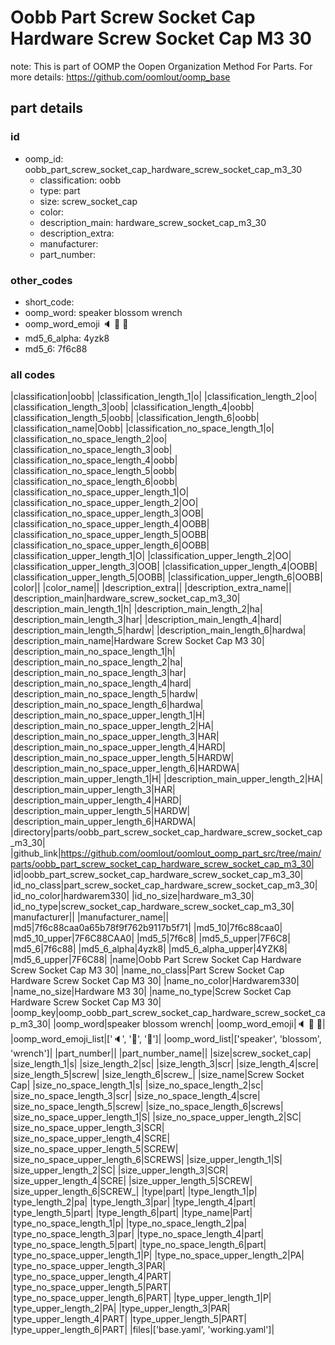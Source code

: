 # Oobb Part Screw Socket Cap Hardware Screw Socket Cap M3 30  

note: This is part of OOMP the Oopen Organization Method For Parts. For more details: https://github.com/oomlout/oomp_base

##  part details





### id
* oomp_id: oobb_part_screw_socket_cap_hardware_screw_socket_cap_m3_30
  * classification: oobb
  * type: part
  * size: screw_socket_cap
  * color: 
  * description_main: hardware_screw_socket_cap_m3_30
  * description_extra: 
  * manufacturer: 
  * part_number: 

### other_codes
* short_code: 
* oomp_word: speaker blossom wrench
* oomp_word_emoji :speaker: :blossom: :wrench:
* md5_6_alpha: 4yzk8
* md5_6: 7f6c88

### all codes 
|classification|oobb|
|classification_length_1|o|
|classification_length_2|oo|
|classification_length_3|oob|
|classification_length_4|oobb|
|classification_length_5|oobb|
|classification_length_6|oobb|
|classification_name|Oobb|
|classification_no_space_length_1|o|
|classification_no_space_length_2|oo|
|classification_no_space_length_3|oob|
|classification_no_space_length_4|oobb|
|classification_no_space_length_5|oobb|
|classification_no_space_length_6|oobb|
|classification_no_space_upper_length_1|O|
|classification_no_space_upper_length_2|OO|
|classification_no_space_upper_length_3|OOB|
|classification_no_space_upper_length_4|OOBB|
|classification_no_space_upper_length_5|OOBB|
|classification_no_space_upper_length_6|OOBB|
|classification_upper_length_1|O|
|classification_upper_length_2|OO|
|classification_upper_length_3|OOB|
|classification_upper_length_4|OOBB|
|classification_upper_length_5|OOBB|
|classification_upper_length_6|OOBB|
|color||
|color_name||
|description_extra||
|description_extra_name||
|description_main|hardware_screw_socket_cap_m3_30|
|description_main_length_1|h|
|description_main_length_2|ha|
|description_main_length_3|har|
|description_main_length_4|hard|
|description_main_length_5|hardw|
|description_main_length_6|hardwa|
|description_main_name|Hardware Screw Socket Cap M3 30|
|description_main_no_space_length_1|h|
|description_main_no_space_length_2|ha|
|description_main_no_space_length_3|har|
|description_main_no_space_length_4|hard|
|description_main_no_space_length_5|hardw|
|description_main_no_space_length_6|hardwa|
|description_main_no_space_upper_length_1|H|
|description_main_no_space_upper_length_2|HA|
|description_main_no_space_upper_length_3|HAR|
|description_main_no_space_upper_length_4|HARD|
|description_main_no_space_upper_length_5|HARDW|
|description_main_no_space_upper_length_6|HARDWA|
|description_main_upper_length_1|H|
|description_main_upper_length_2|HA|
|description_main_upper_length_3|HAR|
|description_main_upper_length_4|HARD|
|description_main_upper_length_5|HARDW|
|description_main_upper_length_6|HARDWA|
|directory|parts/oobb_part_screw_socket_cap_hardware_screw_socket_cap_m3_30|
|github_link|https://github.com/oomlout/oomlout_oomp_part_src/tree/main/parts/oobb_part_screw_socket_cap_hardware_screw_socket_cap_m3_30|
|id|oobb_part_screw_socket_cap_hardware_screw_socket_cap_m3_30|
|id_no_class|part_screw_socket_cap_hardware_screw_socket_cap_m3_30|
|id_no_color|hardwarem330|
|id_no_size|hardware_m3_30|
|id_no_type|screw_socket_cap_hardware_screw_socket_cap_m3_30|
|manufacturer||
|manufacturer_name||
|md5|7f6c88caa0a65b78f9f762b9117b5f71|
|md5_10|7f6c88caa0|
|md5_10_upper|7F6C88CAA0|
|md5_5|7f6c8|
|md5_5_upper|7F6C8|
|md5_6|7f6c88|
|md5_6_alpha|4yzk8|
|md5_6_alpha_upper|4YZK8|
|md5_6_upper|7F6C88|
|name|Oobb Part Screw Socket Cap Hardware Screw Socket Cap M3 30|
|name_no_class|Part Screw Socket Cap Hardware Screw Socket Cap M3 30|
|name_no_color|Hardwarem330|
|name_no_size|Hardware M3 30|
|name_no_type|Screw Socket Cap Hardware Screw Socket Cap M3 30|
|oomp_key|oomp_oobb_part_screw_socket_cap_hardware_screw_socket_cap_m3_30|
|oomp_word|speaker blossom wrench|
|oomp_word_emoji|:speaker: :blossom: :wrench:|
|oomp_word_emoji_list|[':speaker:', ':blossom:', ':wrench:']|
|oomp_word_list|['speaker', 'blossom', 'wrench']|
|part_number||
|part_number_name||
|size|screw_socket_cap|
|size_length_1|s|
|size_length_2|sc|
|size_length_3|scr|
|size_length_4|scre|
|size_length_5|screw|
|size_length_6|screw_|
|size_name|Screw Socket Cap|
|size_no_space_length_1|s|
|size_no_space_length_2|sc|
|size_no_space_length_3|scr|
|size_no_space_length_4|scre|
|size_no_space_length_5|screw|
|size_no_space_length_6|screws|
|size_no_space_upper_length_1|S|
|size_no_space_upper_length_2|SC|
|size_no_space_upper_length_3|SCR|
|size_no_space_upper_length_4|SCRE|
|size_no_space_upper_length_5|SCREW|
|size_no_space_upper_length_6|SCREWS|
|size_upper_length_1|S|
|size_upper_length_2|SC|
|size_upper_length_3|SCR|
|size_upper_length_4|SCRE|
|size_upper_length_5|SCREW|
|size_upper_length_6|SCREW_|
|type|part|
|type_length_1|p|
|type_length_2|pa|
|type_length_3|par|
|type_length_4|part|
|type_length_5|part|
|type_length_6|part|
|type_name|Part|
|type_no_space_length_1|p|
|type_no_space_length_2|pa|
|type_no_space_length_3|par|
|type_no_space_length_4|part|
|type_no_space_length_5|part|
|type_no_space_length_6|part|
|type_no_space_upper_length_1|P|
|type_no_space_upper_length_2|PA|
|type_no_space_upper_length_3|PAR|
|type_no_space_upper_length_4|PART|
|type_no_space_upper_length_5|PART|
|type_no_space_upper_length_6|PART|
|type_upper_length_1|P|
|type_upper_length_2|PA|
|type_upper_length_3|PAR|
|type_upper_length_4|PART|
|type_upper_length_5|PART|
|type_upper_length_6|PART|
|files|['base.yaml', 'working.yaml']|
